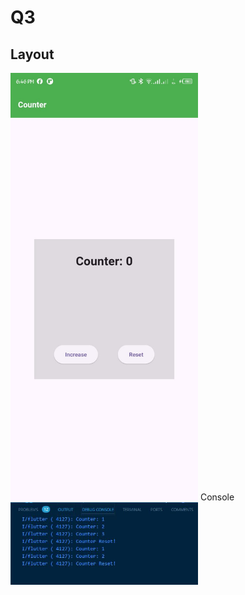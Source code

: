 # Q3
## Layout
<img src="q4ss.jpg" alt="layout" width="300" />
Console
<img src="console.JPG" alt="layout" width="300" />
